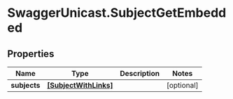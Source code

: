 # SwaggerUnicast.SubjectGetEmbedded

## Properties

Name | Type | Description | Notes
------------ | ------------- | ------------- | -------------
**subjects** | [**[SubjectWithLinks]**](SubjectWithLinks.md) |  | [optional] 


